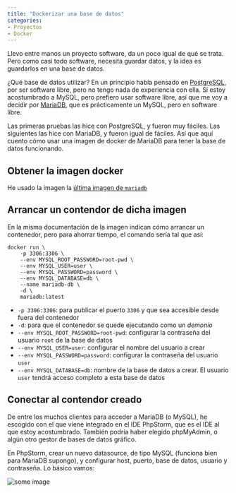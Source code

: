 ```yaml
---
title: "Dockerizar una base de datos"
categories:
- Proyectos
- Docker
---
```


Llevo entre manos un proyecto software, da un poco igual de qué se trata. Pero como
casi todo software, necesita guardar datos, y la idea es guardarlos en una base de
datos.

¿Qué base de datos utilizar? En un principio había pensado en
[PostgreSQL](https://www.postgresql.org/), por ser software libre, pero no tengo
nada de experiencia con ella. Sí estoy acostumbrado a MySQL, pero prefiero usar
software libre, así que me voy a decidir por [MariaDB](https://mariadb.org/),
que es prácticamente un MySQL, pero en software libre.

<!-- more -->

Las primeras pruebas las hice con PostgreSQL, y fueron muy fáciles. Las siguientes
las hice con MariaDB, y fueron igual de fáciles. Así que aquí cuento cómo usar
una imagen de docker de MariaDB para tener la base de datos funcionando.

## Obtener la imagen docker

He usado la imagen la [última imagen de `mariadb`](https://hub.docker.com/_/mariadb/)

## Arrancar un contendor de dicha imagen

En la misma documentación de la imagen indican cómo arrancar un contenedor, pero para
ahorrar tiempo, el comando sería tal que así:

```
docker run \
    -p 3306:3306 \
    --env MYSQL_ROOT_PASSWORD=root-pwd \
    --env MYSQL_USER=user \
    --env MYSQL_PASSWORD=password \
    --env MYSQL_DATABASE=db \
    --name mariadb-db \
    -d \
    mariadb:latest 
```

- `-p 3306:3306`: para publicar el puerto `3306` y que sea accesible desde fuera
del contenedor
- `-d`: para que el contenedor se quede ejecutando como un *demonio*
- `--env MYSQL_ROOT_PASSWORD=root-pwd`: configurar la contraseña del usuario `root`
de la base de datos
- `--env MYSQL_USER=user`: configurar el nombre del usuario a crear
- `--env MYSQL_PASSWORD=password`: configurar la contraseña del usuario `user`
- `--env MYSQL_DATABASE=db`: nombre de la base de datos a crear. El usuario `user`
tendrá acceso completo a esta base de datos

## Conectar al contendor creado

De entre los muchos clientes para acceder a MariaDB (o MySQL), he escogido con el que
viene integrado en el IDE PhpStorm, que es el IDE al que estoy acostumbrado. También
podría haber elegido phpMyAdmin, o algún otro gestor de bases de datos gráfico.

En PhpStorm, crear un nuevo datasource, de tipo MySQL (funciona bien para MariaDB
supongo), y configurar host, puerto, base de datos, usuario y contraseña. Lo básico
vamos:

![some image](/images/2018/phpstorm-mysql-datasource.png)
